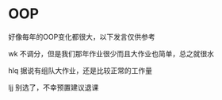 # OOP

好像每年的OOP变化都很大，以下发言仅供参考

wk 不调分，但是我们那年作业很少而且大作业也简单，总之就很水

hlq 据说有组队大作业，还是比较正常的工作量

ljj 别选了，不幸预置建议退课